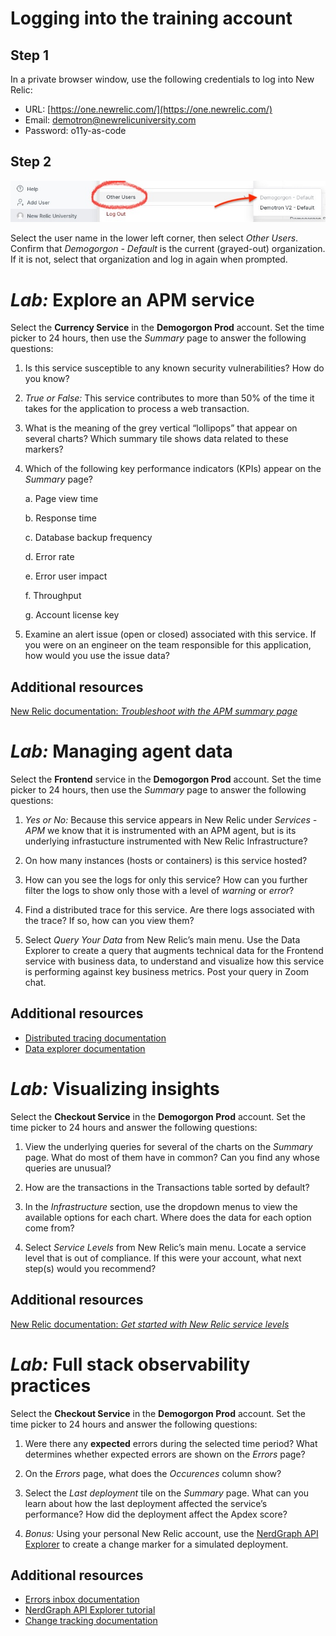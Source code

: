 # Logging into the training account

## Step 1
In a private browser window, use the following credentials to log into New Relic: 

- URL: [https://one.newrelic.com/](https://one.newrelic.com/)
- Email: demotron@newrelicuniversity.com
- Password: o11y-as-code

## Step 2
![](/images/other-users.jpg)

Select the user name in the lower left corner, then select _Other Users_. Confirm that _Demogorgon - Default_ is the current (grayed-out) organization. If it is not, select that organization and log in again when prompted.

# _Lab:_ Explore an APM service

Select the **Currency Service** in the **Demogorgon Prod** account. Set the time picker to 24 hours, then use the _Summary_ page to answer the following questions:

1. Is this service susceptible to any known security vulnerabilities? How do you know?

2. _True or False:_ This service contributes to more than 50% of the time it takes for the application to process a web transaction.

3. What is the meaning of the grey vertical “lollipops” that appear on several charts? Which summary tile shows data related to these markers?

4. Which of the following key performance indicators (KPIs) appear on the _Summary_ page? 

    a. Page view time

    b. Response time

    c. Database backup frequency

    d. Error rate

    e. Error user impact

    f. Throughput

    g. Account license key

5. Examine an alert issue (open or closed) associated with this service. If you were on an engineer on the team responsible for this application, how would you use the issue data?

## Additional resources
[New Relic documentation: _Troubleshoot with the APM summary page_](https://docs.newrelic.com/docs/apm/agents/manage-apm-agents/agent-data/triage-run-diagnostics/)

# _Lab:_ Managing agent data

Select the **Frontend** service in the **Demogorgon Prod** account. Set the time picker to 24 hours, then use the _Summary_ page to answer the following questions:

1. _Yes or No:_ Because this service appears in New Relic under _Services - APM_ we know that it is instrumented with an APM agent, but is its underlying infrastucture instrumented with New Relic Infrastructure?

2. On how many instances (hosts or containers) is this service hosted?

3. How can you see the logs for only this service? How can you further filter the logs to show only those with a level of _warning_ or _error_?

4. Find a distributed trace for this service. Are there logs associated with the trace? If so, how can you view them?

5. Select _Query Your Data_ from New Relic&rsquo;s main menu. Use the Data Explorer to create a query that augments technical data for the Frontend service with business data, to understand and visualize how this service is performing against key business metrics. Post your query in Zoom chat.

## Additional resources
- [Distributed tracing documentation](https://docs.newrelic.com/docs/distributed-tracing/concepts/introduction-distributed-tracing/)
- [Data explorer documentation](https://docs.newrelic.com/docs/query-your-data/explore-query-data/browse-data/introduction-data-explorer/#explore-data)

# _Lab:_ Visualizing insights

Select the **Checkout Service** in the **Demogorgon Prod** account. Set the time picker to 24 hours and answer the following questions:

1. View the underlying queries for several of the charts on the _Summary_ page. What do most of them have in common? Can you find any whose queries are unusual?

2. How are the transactions in the Transactions table sorted by default?

3. In the _Infrastructure_ section, use the dropdown menus to view the available options for each chart. Where does the data for each option come from?

4. Select _Service Levels_ from New Relic&rsquo;s main menu. Locate a service level that is out of compliance. If this were your account, what next step(s) would you recommend?

## Additional resources
[New Relic documentation: _Get started with New Relic service levels_](https://docs.newrelic.com/docs/service-level-management/intro-slm/)

# _Lab:_ Full stack observability practices

Select the **Checkout Service** in the **Demogorgon Prod** account. Set the time picker to 24 hours and answer the following questions:

1. Were there any **expected** errors during the selected time period? What determines whether expected errors are shown on the _Errors_ page?

2. On the _Errors_ page, what does the _Occurences_ column show?

3. Select the _Last deployment_ tile on the _Summary_ page. What can you learn about how the last deployment affected the service&rsquo;s performance? How did the deployment affect the Apdex score?

4. _Bonus:_ Using your personal New Relic account, use the [NerdGraph API Explorer](https://docs.newrelic.com/docs/apis/nerdgraph/get-started/nerdgraph-explorer/) to create a change marker for a simulated deployment.

## Additional resources
- [Errors inbox documentation](https://docs.newrelic.com/docs/errors-inbox/errors-inbox/)
- [NerdGraph API Explorer tutorial](https://docs.newrelic.com/docs/apis/nerdgraph/get-started/nerdgraph-explorer/)
- [Change tracking documentation](https://docs.newrelic.com/docs/change-tracking/change-tracking-introduction/)

